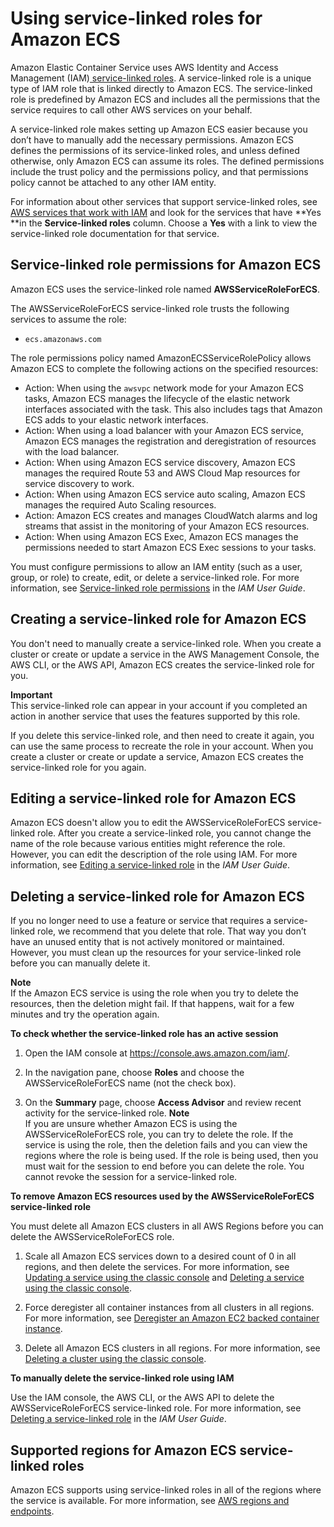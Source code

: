 # Using service\-linked roles for Amazon ECS<a name="using-service-linked-roles"></a>

Amazon Elastic Container Service uses AWS Identity and Access Management \(IAM\)[ service\-linked roles](https://docs.aws.amazon.com/IAM/latest/UserGuide/id_roles_terms-and-concepts.html#iam-term-service-linked-role)\. A service\-linked role is a unique type of IAM role that is linked directly to Amazon ECS\. The service\-linked role is predefined by Amazon ECS and includes all the permissions that the service requires to call other AWS services on your behalf\. 

A service\-linked role makes setting up Amazon ECS easier because you don’t have to manually add the necessary permissions\. Amazon ECS defines the permissions of its service\-linked roles, and unless defined otherwise, only Amazon ECS can assume its roles\. The defined permissions include the trust policy and the permissions policy, and that permissions policy cannot be attached to any other IAM entity\.

For information about other services that support service\-linked roles, see [AWS services that work with IAM](https://docs.aws.amazon.com/IAM/latest/UserGuide/reference_aws-services-that-work-with-iam.html) and look for the services that have **Yes **in the **Service\-linked roles** column\. Choose a **Yes** with a link to view the service\-linked role documentation for that service\.

## Service\-linked role permissions for Amazon ECS<a name="slr-permissions"></a>

Amazon ECS uses the service\-linked role named **AWSServiceRoleForECS**\.

The AWSServiceRoleForECS service\-linked role trusts the following services to assume the role:
+ `ecs.amazonaws.com`

The role permissions policy named AmazonECSServiceRolePolicy allows Amazon ECS to complete the following actions on the specified resources:
+ Action: When using the `awsvpc` network mode for your Amazon ECS tasks, Amazon ECS manages the lifecycle of the elastic network interfaces associated with the task\. This also includes tags that Amazon ECS adds to your elastic network interfaces\.
+ Action: When using a load balancer with your Amazon ECS service, Amazon ECS manages the registration and deregistration of resources with the load balancer\.
+ Action: When using Amazon ECS service discovery, Amazon ECS manages the required Route 53 and AWS Cloud Map resources for service discovery to work\.
+ Action: When using Amazon ECS service auto scaling, Amazon ECS manages the required Auto Scaling resources\.
+ Action: Amazon ECS creates and manages CloudWatch alarms and log streams that assist in the monitoring of your Amazon ECS resources\.
+ Action: When using Amazon ECS Exec, Amazon ECS manages the permissions needed to start Amazon ECS Exec sessions to your tasks\.

You must configure permissions to allow an IAM entity \(such as a user, group, or role\) to create, edit, or delete a service\-linked role\. For more information, see [Service\-linked role permissions](https://docs.aws.amazon.com/IAM/latest/UserGuide/using-service-linked-roles.html#service-linked-role-permissions) in the *IAM User Guide*\.

## Creating a service\-linked role for Amazon ECS<a name="create-slr"></a>

You don't need to manually create a service\-linked role\. When you create a cluster or create or update a service in the AWS Management Console, the AWS CLI, or the AWS API, Amazon ECS creates the service\-linked role for you\. 

**Important**  
This service\-linked role can appear in your account if you completed an action in another service that uses the features supported by this role\.

If you delete this service\-linked role, and then need to create it again, you can use the same process to recreate the role in your account\. When you create a cluster or create or update a service, Amazon ECS creates the service\-linked role for you again\. 

## Editing a service\-linked role for Amazon ECS<a name="edit-slr"></a>

Amazon ECS doesn't allow you to edit the AWSServiceRoleForECS service\-linked role\. After you create a service\-linked role, you cannot change the name of the role because various entities might reference the role\. However, you can edit the description of the role using IAM\. For more information, see [Editing a service\-linked role](https://docs.aws.amazon.com/IAM/latest/UserGuide/using-service-linked-roles.html#edit-service-linked-role) in the *IAM User Guide*\.

## Deleting a service\-linked role for Amazon ECS<a name="delete-slr"></a>

If you no longer need to use a feature or service that requires a service\-linked role, we recommend that you delete that role\. That way you don’t have an unused entity that is not actively monitored or maintained\. However, you must clean up the resources for your service\-linked role before you can manually delete it\.

**Note**  
If the Amazon ECS service is using the role when you try to delete the resources, then the deletion might fail\. If that happens, wait for a few minutes and try the operation again\.

**To check whether the service\-linked role has an active session**

1. Open the IAM console at [https://console\.aws\.amazon\.com/iam/](https://console.aws.amazon.com/iam/)\.

1. In the navigation pane, choose **Roles** and choose the AWSServiceRoleForECS name \(not the check box\)\.

1. On the **Summary** page, choose **Access Advisor** and review recent activity for the service\-linked role\.
**Note**  
If you are unsure whether Amazon ECS is using the AWSServiceRoleForECS role, you can try to delete the role\. If the service is using the role, then the deletion fails and you can view the regions where the role is being used\. If the role is being used, then you must wait for the session to end before you can delete the role\. You cannot revoke the session for a service\-linked role\. 

**To remove Amazon ECS resources used by the AWSServiceRoleForECS service\-linked role**

You must delete all Amazon ECS clusters in all AWS Regions before you can delete the AWSServiceRoleForECS role\.

1. Scale all Amazon ECS services down to a desired count of 0 in all regions, and then delete the services\. For more information, see [Updating a service using the classic console](update-service.md) and [Deleting a service using the classic console](delete-service.md)\.

1. Force deregister all container instances from all clusters in all regions\. For more information, see [Deregister an Amazon EC2 backed container instance](deregister_container_instance.md)\.

1. Delete all Amazon ECS clusters in all regions\. For more information, see [Deleting a cluster using the classic console](delete_cluster.md)\.

**To manually delete the service\-linked role using IAM**

Use the IAM console, the AWS CLI, or the AWS API to delete the AWSServiceRoleForECS service\-linked role\. For more information, see [Deleting a service\-linked role](https://docs.aws.amazon.com/IAM/latest/UserGuide/using-service-linked-roles.html#delete-service-linked-role) in the *IAM User Guide*\.

## Supported regions for Amazon ECS service\-linked roles<a name="slr-regions"></a>

Amazon ECS supports using service\-linked roles in all of the regions where the service is available\. For more information, see [AWS regions and endpoints](https://docs.aws.amazon.com/general/latest/gr/rande.html)\.